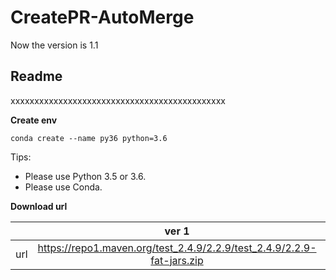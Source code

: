 # CreatePR-AutoMerge

Now the version is 1.1
## **Readme**
xxxxxxxxxxxxxxxxxxxxxxxxxxxxxxxxxxxxxxxxxxxxx

**Create env**
```
conda create --name py36 python=3.6
```

Tips:
* Please use Python 3.5 or 3.6.
* Please use Conda.


**Download url**

|           | ver 1 | ver 2 |
| :-------: | :---------: | :--------------------------: |
| url | https://repo1.maven.org/test_2.4.9/2.2.9/test_2.4.9/2.2.9-fat-jars.zip | https://oss.sonatype.org/content/repositories/snapshots/com/test/test_2.4.9/2.2.9-SNAPSHOT/ |
